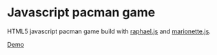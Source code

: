 Javascript pacman game
======

HTML5 javascript pacman game build with [raphael.js](http://raphaeljs.com/ "raphael.js") and [marionette.js](http://marionettejs.com/ "marionette.js").


[Demo](http://test.ulrichmerkel.com/pacman/ "Ulrich Merkel")
